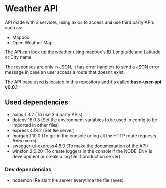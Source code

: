 # Weather API

API made with 3 services, using axios to access and use third party APIs such as:
- Mapbox
- Open Weather Map

The API can look up the weather using mapbox's ID, Longitude and Latitude or City name.

The responses are only in JSON, it has error handlers to send a JSON error message in case an user access a route that doesn't exist.

The API base used is located in this repository and it's called **base-user-api v0.0.1**

## Used dependencies

- axios 1.3.2 (To use 3rd party APIs)
- dotenv 16.0.3 (Set the environment variables to be used in config to be imported in other files)
- express 4.18.2 (Set the server)
- morgan 1.10.0 (To get in the console or log all the HTTP route requests from users)
- swagger-ui-express 4.6.0 (To make the documentation of the API)
- winston 2.0.20 (To create loggers in the console if the NODE_ENV is development or create a log file if production server)

### Dev dependencias

- nodemon (Re start the server everytime the file saves)